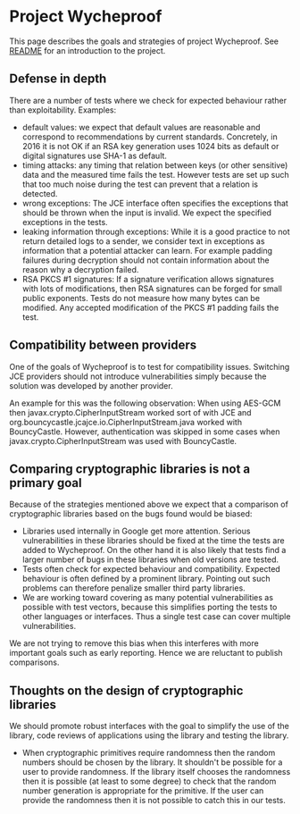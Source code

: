 # Project Wycheproof

This page describes the goals and strategies of project Wycheproof. See
[README](../README.md) for an introduction to the project.

## Defense in depth

There are a number of tests where we check for expected behaviour rather than
exploitability. Examples:

- default values: we expect that default values are reasonable and correspond to
  recommendations by current standards. Concretely, in 2016 it is not OK if an
  RSA key generation uses 1024 bits as default or digital signatures use SHA-1
  as default.
- timing attacks: any timing that relation between keys (or other sensitive)
  data and the measured time fails the test. However tests are set up such that
  too much noise during the test can prevent that a relation is detected.
- wrong exceptions: The JCE interface often specifies the exceptions that should
  be thrown when the input is invalid. We expect the specified exceptions in the
  tests.
- leaking information through exceptions: While it is a good practice to not
  return detailed logs to a sender, we consider text in exceptions as
  information that a potential attacker can learn. For example padding failures
  during decryption should not contain information about the reason why a
  decryption failed.
- RSA PKCS #1 signatures: If a signature verification allows signatures with
  lots of modifications, then RSA signatures can be forged for small public
  exponents. Tests do not measure how many bytes can be modified. Any accepted
  modification of the PKCS #1 padding fails the test.

## Compatibility between providers

One of the goals of Wycheproof is to test for compatibility issues. Switching
JCE providers should not introduce vulnerabilities simply because the solution
was developed by another provider.

An example for this was the following observation: When using AES-GCM then
javax.crypto.CipherInputStream worked sort of with JCE and
org.bouncycastle.jcajce.io.CipherInputStream.java worked with BouncyCastle.
However, authentication was skipped in some cases when
javax.crypto.CipherInputStream was used with BouncyCastle.

## Comparing cryptographic libraries is not a primary goal

Because of the strategies mentioned above we expect that a comparison of
cryptographic libraries based on the bugs found would be biased:

- Libraries used internally in Google get more attention. Serious
  vulnerabilities in these libraries should be fixed at the time the tests are
  added to Wycheproof. On the other hand it is also likely that tests find a
  larger number of bugs in these libraries when old versions are tested.
- Tests often check for expected behaviour and compatibility. Expected behaviour
  is often defined by a prominent library. Pointing out such problems can
  therefore penalize smaller third party libraries.
- We are working toward covering as many potential vulnerabilities as possible
  with test vectors, because this simplifies porting the tests to other
  languages or interfaces. Thus a single test case can cover multiple
  vulnerabilities.

We are not trying to remove this bias when this interferes with more important
goals such as early reporting. Hence we are reluctant to publish comparisons.

## Thoughts on the design of cryptographic libraries

We should promote robust interfaces with the goal to simplify the use of the
library, code reviews of applications using the library and testing the library.

- When cryptographic primitives require randomness then the random numbers
  should be chosen by the library. It shouldn't be possible for a user to
  provide randomness. If the library itself chooses the randomness then it is
  possible (at least to some degree) to check that the random number generation
  is appropriate for the primitive. If the user can provide the randomness then
  it is not possible to catch this in our tests.

